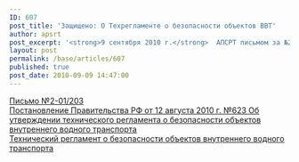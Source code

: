 ```yaml
---
ID: 607
post_title: 'Защищено: О Техрегламенте о безопасности объектов ВВТ'
author: apsrt
post_excerpt: '<strong>9 сентября 2010 г.</strong>  АПСРТ письмом за №2-01/203 обращено внимание организаций – членов ассоциации на вновь вводимые требования к предприятиям речного транспорта в связи с принятием Технического регламента о безопасности объектов внутреннего водного транспорта.'
layout: post
permalink: /base/articles/607
published: true
post_date: 2010-09-09 14:47:00
---
```

<a href="http://www.apsrt.ru/docs/rtu12.doc"><span style="text-decoration:underline;">Письмо №2-01/203</span></a><br />
<a href="http://www.apsrt.ru/docs/uur32.doc"><span style="text-decoration:underline;"> Постановление Правительства РФ от 12 августа 2010 г. №623 Об утверждении технического регламента о безопасности объектов внутреннего водного транспорта  </span></a><br />
<a href="http://www.apsrt.ru/docs/msa54.doc"><span style="text-decoration:underline;"> Технический регламент  о безопасности объектов внутреннего водного транспорта </span></a>